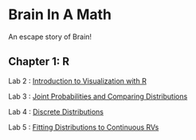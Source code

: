 # Brain In A Math

An escape story of Brain!

## Chapter 1: R

Lab 2
: [Introduction to Visualization with R](Lab2_Read_Cleaned_Plotted.html)

Lab 3
: [Joint Probabilities and Comparing Distributions](Lab-3_Data_Vizualization.html)

Lab 4
: [Discrete Distributions](Lab-4_Data_Vizualization.html)

Lab 5
: [Fitting Distributions to Continuous RVs](Lab-5_Fitting_Distributions.html)
